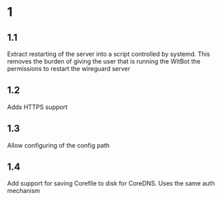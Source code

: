 # 1

## 1.1

Extract restarting of the server into a script controlled by systemd.
This removes the burden of giving the user that is running the WitBot the permissions to restart the wireguard server

## 1.2

Adds HTTPS support

## 1.3

Allow configuring of the config path

## 1.4

Add support for saving Corefile to disk for CoreDNS. Uses the same auth mechanism
